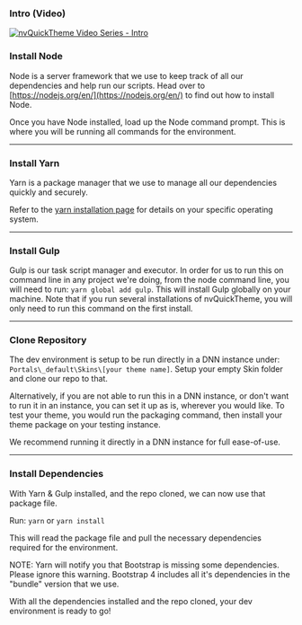 ### Intro (Video)
[![nvQuickTheme Video Series - Intro](https://img.youtube.com/vi/-w0qSTZfBUU/0.jpg)](https://www.youtube.com/watch?v=-w0qSTZfBUU)

### Install Node
Node is a server framework that we use to keep track of all our dependencies and help run our scripts. Head over to [https://nodejs.org/en/](https://nodejs.org/en/) to find out how to install Node.

Once you have Node installed, load up the Node command prompt. This is where you will be running all commands for the environment.


***

### Install Yarn
Yarn is a package manager that we use to manage all our dependencies quickly and securely.

Refer to the [yarn installation page](https://yarnpkg.com/en/docs/install) for details on your specific operating system.

***

### Install Gulp
Gulp is our task script manager and executor. In order for us to run this on command line in any project we're doing, from the node command line, you will need to run: `yarn global add gulp`. This will install Gulp globally on your machine. Note that if you run several installations of nvQuickTheme, you will only need to run this command on the first install.

***

### Clone Repository
The dev environment is setup to be run directly in a DNN instance under: `Portals\_default\Skins\[your theme name]`. Setup your empty Skin folder and clone our repo to that.

Alternatively, if you are not able to run this in a DNN instance, or don't want to run it in an instance, you can set it up as is, wherever you would like. To test your theme, you would run the packaging command, then install your theme package on your testing instance. 

We recommend running it directly in a DNN instance for full ease-of-use.

***

### Install Dependencies
With Yarn & Gulp installed, and the repo cloned, we can now use that package file.

Run: `yarn` or `yarn install`

This will read the package file and pull the necessary dependencies required for the environment.

NOTE: Yarn will notify you that Bootstrap is missing some dependencies. Please ignore this warning. Bootstrap 4 includes all it's dependencies in the "bundle" version that we use.

With all the dependencies installed and the repo cloned, your dev environment is ready to go!